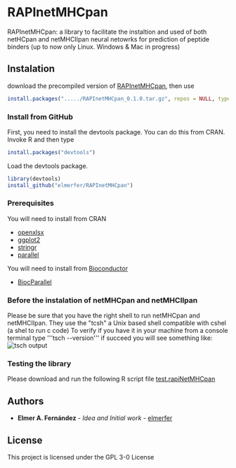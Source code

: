 # RAPInetMHCpan
RAPInetMHCpan: a library to facilitate the instaltion and used of both netHCpan and netMHCIIpan neural netowrks for prediction of peptide binders (up to now only Linux. Windows & Mac in progress)

## Instalation
download the precompiled version of [RAPInetMHCpan](https://github.com/elmerfer/RAPInetMHCpan/blob/master/RAPInetMHCpan_0.1.0.tar.gz), then use 
```R
install.packages("...../RAPInetMHCpan_0.1.0.tar.gz", repos = NULL, type = "source")
```
### Install from GitHub

First, you need to install the devtools package. You can do this from CRAN. Invoke R and then type
```R
install.packages("devtools")
```
Load the devtools package.
```R
library(devtools)
install_github("elmerfer/RAPInetMHCpan")
```

### Prerequisites
You will need to install from CRAN
* [openxlsx](https://cran.r-project.org/web/packages/openxlsx/index.html)
* [ggplot2](https://cran.r-project.org/web/packages/ggplot2/index.html)
* [stringr](https://cran.r-project.org/web/packages/stringr/index.html)
* [parallel](https://cran.r-project.org/web/packages/parallel/index.html)

You will need to install from [Bioconductor](http://www.bioconductor.org)
* [BiocParallel](https://bioconductor.org/packages/release/bioc/html/BiocParallel.html)
### Before the instalation of netMHCpan and netMHCIIpan
Please be sure that you have the right shell to run netMHCpan and netMHCIIpan. They use the "tcsh" a Unix based shell compatible with cshel (a shel to run c code)
To verify if you have it in your machine from a console terminal type 
'''tsch --version'''
if succeed you will see something like:
![tsch output](https://github.com/elmerfer/RAPInetMHCpan/blob/master/tsch.shell.png)
### Testing the library
Please download and run the following R script file [test.rapiNetMHCpan](https://github.com/elmerfer/RAPInetMHCpan/blob/master/test.rapiNetMHCpan.R)
## Authors

* **Elmer A. Fernández** - *Idea and Initial work* - [elmerfer](https://github.com/elmerfer)

## License

This project is licensed under the GPL 3-0 License 




